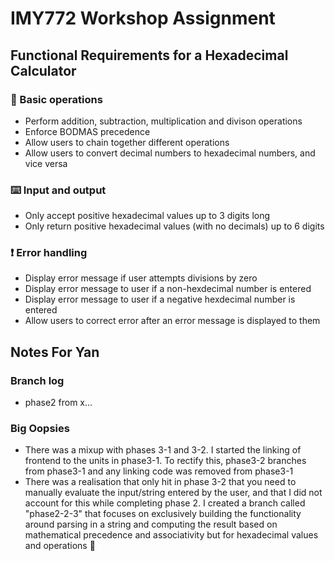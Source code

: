 # IMY772 Workshop Assignment

## Functional Requirements for a Hexadecimal Calculator

### 🧮 Basic operations
- Perform addition, subtraction, multiplication and divison operations
- Enforce BODMAS precedence
- Allow users to chain together different operations
- Allow users to convert decimal numbers to hexadecimal numbers, and vice versa

### ⌨️ Input and output
- Only accept positive hexadecimal values up to 3 digits long
- Only return positive hexadecimal values (with no decimals) up to 6 digits

### ❗ Error handling
- Display error message if user attempts divisions by zero
- Display error message to user if a non-hexdecimal number is entered
- Display error message to user if a negative hexdecimal number is entered
- Allow users to correct error after an error message is displayed to them

## Notes For Yan
### Branch log
- phase2 from x...
### Big Oopsies
- There was a mixup with phases 3-1 and 3-2. I started the linking of frontend to the units in phase3-1. To rectify this, phase3-2 branches from phase3-1 and any linking code was removed from phase3-1
- There was a realisation that only hit in phase 3-2 that you need to manually evaluate the input/string entered by the user, and that I did not account for this while completing phase 2. I created a branch called "phase2-2-3" that focuses on exclusively building the functionality around parsing in a string and computing the result based on mathematical precedence and associativity but for hexadecimal values and operations 🫠